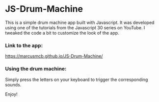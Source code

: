 # JS-Drum-Machine

This is a simple drum machine app built with Javascript. It was developed using one of the tutorials from the Javascript 30 series on YouTube.  I tweaked the code a bit to customize the look of the app.

### Link to the app:

https://marcusmcb.github.io/JS-Drum-Machine/

### Using the drum machine:

Simply press the letters on your keyboard to trigger the corresponding sounds.

Enjoy!
